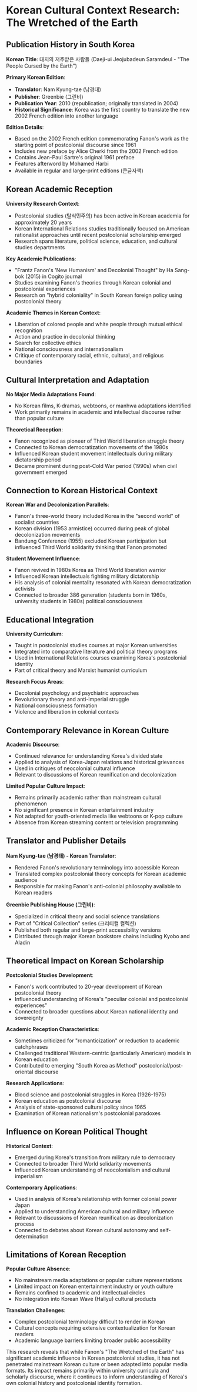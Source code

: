 # Korean Cultural Context Research: The Wretched of the Earth

## Publication History in South Korea

**Korean Title**: 대지의 저주받은 사람들 (Daeji-ui Jeojubadeun Saramdeul - "The People Cursed by the Earth")

**Primary Korean Edition**:
- **Translator**: Nam Kyung-tae (남경태)
- **Publisher**: Greenbie (그린비)
- **Publication Year**: 2010 (republication; originally translated in 2004)
- **Historical Significance**: Korea was the first country to translate the new 2002 French edition into another language

**Edition Details**:
- Based on the 2002 French edition commemorating Fanon's work as the starting point of postcolonial discourse since 1961
- Includes new preface by Alice Cherki from the 2002 French edition
- Contains Jean-Paul Sartre's original 1961 preface
- Features afterword by Mohamed Harbi
- Available in regular and large-print editions (큰글자책)

## Korean Academic Reception

**University Research Context**:
- Postcolonial studies (탈식민주의) has been active in Korean academia for approximately 20 years
- Korean International Relations studies traditionally focused on American rationalist approaches until recent postcolonial scholarship emerged
- Research spans literature, political science, education, and cultural studies departments

**Key Academic Publications**:
- "Frantz Fanon's 'New Humanism' and Decolonial Thought" by Ha Sang-bok (2015) in Cogito journal
- Studies examining Fanon's theories through Korean colonial and postcolonial experiences
- Research on "hybrid coloniality" in South Korean foreign policy using postcolonial theory

**Academic Themes in Korean Context**:
- Liberation of colored people and white people through mutual ethical recognition
- Action and practice in decolonial thinking
- Search for collective ethics
- National consciousness and internationalism
- Critique of contemporary racial, ethnic, cultural, and religious boundaries

## Cultural Interpretation and Adaptation

**No Major Media Adaptations Found**:
- No Korean films, K-dramas, webtoons, or manhwa adaptations identified
- Work primarily remains in academic and intellectual discourse rather than popular culture

**Theoretical Reception**:
- Fanon recognized as pioneer of Third World liberation struggle theory
- Connected to Korean democratization movements of the 1980s
- Influenced Korean student movement intellectuals during military dictatorship period
- Became prominent during post-Cold War period (1990s) when civil government emerged

## Connection to Korean Historical Context

**Korean War and Decolonization Parallels**:
- Fanon's three-world theory included Korea in the "second world" of socialist countries
- Korean division (1953 armistice) occurred during peak of global decolonization movements
- Bandung Conference (1955) excluded Korean participation but influenced Third World solidarity thinking that Fanon promoted

**Student Movement Influence**:
- Fanon revived in 1980s Korea as Third World liberation warrior
- Influenced Korean intellectuals fighting military dictatorship
- His analysis of colonial mentality resonated with Korean democratization activists
- Connected to broader 386 generation (students born in 1960s, university students in 1980s) political consciousness

## Educational Integration

**University Curriculum**:
- Taught in postcolonial studies courses at major Korean universities
- Integrated into comparative literature and political theory programs
- Used in International Relations courses examining Korea's postcolonial identity
- Part of critical theory and Marxist humanist curriculum

**Research Focus Areas**:
- Decolonial psychology and psychiatric approaches
- Revolutionary theory and anti-imperial struggle
- National consciousness formation
- Violence and liberation in colonial contexts

## Contemporary Relevance in Korean Culture

**Academic Discourse**:
- Continued relevance for understanding Korea's divided state
- Applied to analysis of Korea-Japan relations and historical grievances
- Used in critiques of neocolonial cultural influence
- Relevant to discussions of Korean reunification and decolonization

**Limited Popular Culture Impact**:
- Remains primarily academic rather than mainstream cultural phenomenon
- No significant presence in Korean entertainment industry
- Not adapted for youth-oriented media like webtoons or K-pop culture
- Absence from Korean streaming content or television programming

## Translator and Publisher Details

**Nam Kyung-tae (남경태) - Korean Translator**:
- Rendered Fanon's revolutionary terminology into accessible Korean
- Translated complex postcolonial theory concepts for Korean academic audience
- Responsible for making Fanon's anti-colonial philosophy available to Korean readers

**Greenbie Publishing House (그린비)**:
- Specialized in critical theory and social science translations
- Part of "Critical Collection" series (크리티컬 컬렉션)
- Published both regular and large-print accessibility versions
- Distributed through major Korean bookstore chains including Kyobo and Aladin

## Theoretical Impact on Korean Scholarship

**Postcolonial Studies Development**:
- Fanon's work contributed to 20-year development of Korean postcolonial theory
- Influenced understanding of Korea's "peculiar colonial and postcolonial experiences"
- Connected to broader questions about Korean national identity and sovereignty

**Academic Reception Characteristics**:
- Sometimes criticized for "romanticization" or reduction to academic catchphrases
- Challenged traditional Western-centric (particularly American) models in Korean education
- Contributed to emerging "South Korea as Method" postcolonial/post-oriental discourse

**Research Applications**:
- Blood science and postcolonial struggles in Korea (1926-1975)
- Korean education as postcolonial discourse
- Analysis of state-sponsored cultural policy since 1965
- Examination of Korean nationalism's postcolonial paradoxes

## Influence on Korean Political Thought

**Historical Context**:
- Emerged during Korea's transition from military rule to democracy
- Connected to broader Third World solidarity movements
- Influenced Korean understanding of neocolonialism and cultural imperialism

**Contemporary Applications**:
- Used in analysis of Korea's relationship with former colonial power Japan
- Applied to understanding American cultural and military influence
- Relevant to discussions of Korean reunification as decolonization process
- Connected to debates about Korean cultural autonomy and self-determination

## Limitations of Korean Reception

**Popular Culture Absence**:
- No mainstream media adaptations or popular culture representations
- Limited impact on Korean entertainment industry or youth culture
- Remains confined to academic and intellectual circles
- No integration into Korean Wave (Hallyu) cultural products

**Translation Challenges**:
- Complex postcolonial terminology difficult to render in Korean
- Cultural concepts requiring extensive contextualization for Korean readers
- Academic language barriers limiting broader public accessibility

This research reveals that while Fanon's "The Wretched of the Earth" has significant academic influence in Korean postcolonial studies, it has not penetrated mainstream Korean culture or been adapted into popular media formats. Its impact remains primarily within university curricula and scholarly discourse, where it continues to inform understanding of Korea's own colonial history and postcolonial identity formation.